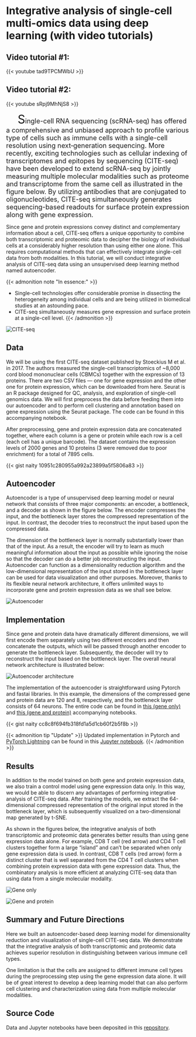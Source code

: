 # Integrative analysis of single-cell multi-omics data using deep learning (with video tutorials)


<!--more-->

## Video tutorial #1:

{{< youtube tad9TPCMWbU >}}

## Video tutorial #2:

{{< youtube sRpj9MhNjS8 >}}

&nbsp;&nbsp;&nbsp;&nbsp;&nbsp;&nbsp;&nbsp;&nbsp;<font size="6">S</font><font size="4">ingle-cell RNA sequencing (scRNA-seq) has offered a comprehensive and unbiased approach to profile various type of cells such as immune cells with a single-cell resolution using next‑generation sequencing. More recently, exciting technologies such as cellular indexing of transcriptomes and epitopes by sequencing (CITE-seq) have been developed to extend scRNA-seq by jointly measuring multiple molecular modalities such as proteome and transcriptome from the same cell as illustrated in the figure below. By utilizing antibodies that are conjugated to oligonucleotides, CITE-seq simultaneously generates sequencing-based readouts for surface protein expression along with gene expression.</font>

Since gene and protein expressions convey distinct and complementary information about a cell, CITE-seq offers a unique opportunity to combine both transcriptomic and proteomic data to decipher the biology of individual cells at a considerably higher resolution than using either one alone. This requires computational methods that can effectively integrate single-cell data from both modalities. In this tutorial, we will conduct integrative analysis of CITE-seq data using an unsupervised deep learning method named autoencoder.

{{< admonition note "In essence:" >}}
* Single-cell technologies offer considerable promise in dissecting the heterogeneity among individual cells and are being utilized in biomedical studies at an astounding pace.
* CITE-seq simultaneously measures gene expression and surface protein at a single-cell level.
{{< /admonition >}}

![CITE-seq](citeseq.jpg "Image source: 10x Genomics")

## Data
We will be using the first CITE-seq dataset published by Stoeckius M et al. in 2017. The authors measured the single-cell transcriptomics of ~8,000 cord blood mononuclear cells (CBMCs) together with the expression of 13 proteins. There are two CSV files — one for gene expression and the other one for protein expression, which can be downloaded from here. Seurat is an R package designed for QC, analysis, and exploration of single-cell genomics data. We will first preprocess the data before feeding them into our autoencoder and to perform cell clustering and annotation based on gene expression using the Seurat package. The code can be found in this accompanying notebook.

After preprocessing, gene and protein expression data are concatenated together, where each column is a gene or protein while each row is a cell (each cell has a unique barcode). The dataset contains the expression levels of 2000 genes and 10 proteins (3 were removed due to poor enrichment) for a total of 7895 cells.

{{< gist naity 10951c280955a992a23899a5f5806a83 >}}

## Autoencoder
Autoencoder is a type of unsupervised deep learning model or neural network that consists of three major components: an encoder, a bottleneck, and a decoder as shown in the figure below. The encoder compresses the input, and the bottleneck layer stores the compressed representation of the input. In contrast, the decoder tries to reconstruct the input based upon the compressed data.

The dimension of the bottleneck layer is normally substantially lower than that of the input. As a result, the encoder will try to learn as much meaningful information about the input as possible while ignoring the noise so that the decoder can do a better job reconstructing the input. Autoencoder can function as a dimensionality reduction algorithm and the low-dimensional representation of the input stored in the bottleneck layer can be used for data visualization and other purposes. Moreover, thanks to its flexible neural network architecture, it offers unlimited ways to incorporate gene and protein expression data as we shall see below.

![Autoencoder](autoencoder.png "Image source: Eraslan et al. Nat Rev Genet. 2019")

## Implementation
Since gene and protein data have dramatically different dimensions, we will first encode them separately using two different encoders and then concatenate the outputs, which will be passed through another encoder to generate the bottleneck layer. Subsequently, the decoder will try to reconstruct the input based on the bottleneck layer. The overall neural network architecture is illustrated below:

![Autoencoder architecture](autoencoder_arch.png "Autoencoder architecture")

The implementation of the autoencoder is straightforward using Pytorch and fastai libraries. In this example, the dimensions of the compressed gene and protein data are 120 and 8, respectively, and the bottleneck layer consists of 64 neurons. The entire code can be found in [this (gene only)](https://github.com/naity/citeseq_autoencoder/blob/master/autoencoder_gene_only.ipynb) and [this (gene and protein)](https://github.com/naity/citeseq_autoencoder/blob/master/autoencoder_gene_protein.ipynb) accompanying notebooks.

{{< gist naity cc8c8f694fb318fd1a5d1cb60f2b5f8b >}}

{{< admonition tip "Update" >}}
Updated implementation in Pytorch and [PyTorch Lightning](https://www.pytorchlightning.ai/) can be found in this [Jupyter notebook](https://github.com/naity/citeseq_autoencoder/blob/master/autoencoder_citeseq_saturn.ipynb).
{{< /admonition >}}

## Results
In addition to the model trained on both gene and protein expression data, we also train a control model using gene expression data only. In this way, we would be able to discern any advantages of performing integrative analysis of CITE-seq data. After training the models, we extract the 64-dimensional compressed representation of the original input stored in the bottleneck layer, which is subsequently visualized on a two-dimensional map generated by t-SNE.

As shown in the figures below, the integrative analysis of both transcriptomic and proteomic data generates better results than using gene expression data alone. For example, CD8 T cell (red arrow) and CD4 T cell clusters together form a large “island” and can’t be separated when only gene expression data is used. In contrast, CD8 T cells (red arrow) form a distinct cluster that is well separated from the CD4 T cell clusters when combining protein expression data with gene expression data. Thus, the combinatory analysis is more efficient at analyzing CITE-seq data than using data from a single molecular modality.

![Gene only](gene_only.jpeg "Visualization based on gene expression data only. The red arrow points at CD8 T cells.")

![Gene and protein](gene_protein.png "Visualization based on both gene and protein expression data only. The red arrow points at CD8 T cells.")

## Summary and Future Directions
Here we built an autoencoder-based deep learning model for dimensionality reduction and visualization of single-cell CITE-seq data. We demonstrate that the integrative analysis of both transcriptomic and proteomic data achieves superior resolution in distinguishing between various immune cell types.

One limitation is that the cells are assigned to different immune cell types during the preprocessing step using the gene expression data alone. It will be of great interest to develop a deep learning model that can also perform cell clustering and characterization using data from multiple molecular modalities.

## Source Code
Data and Jupyter notebooks have been deposited in this [repository](https://github.com/naity/citeseq_autoencoder).
